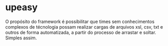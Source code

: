 # upeasy

O propósito do framework é possíbilitar que times sem conhecimentos complexos de técnologia possam realizar cargas de arquivos xsl, csv, txt e outros de forma automatizada, a partir do processo de arrastar e soltar. Simples assim. 
